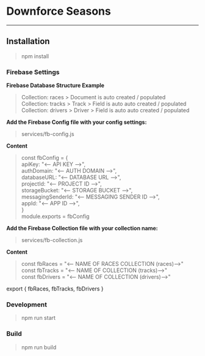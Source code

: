 # Downforce Seasons

---

## Installation

> npm install

### Firebase Settings

**Firebase Database Structure Example**

> Collection: races > Document is auto created / populated\
> Collection: tracks > Track > Field is auto auto created / populated\
> Collection: drivers > Driver > Field is auto auto created / populated

**Add the Firebase Config file with your config settings:**

> services/fb-config.js

**Content**

> const fbConfig = {\
> apiKey: "<-- API KEY -->",\
> authDomain: "<-- AUTH DOMAIN -->",\
> databaseURL: "<-- DATABASE URL -->",\
> projectId: "<-- PROJECT ID -->",\
> storageBucket: "<-- STORAGE BUCKET -->",\
> messagingSenderId: "<-- MESSAGING SENDER ID -->",\
> appId: "<-- APP ID -->",\
> }\
> module.exports = fbConfig

**Add the Firebase Collection file with your collection name:**

> services/fb-collection.js

**Content**

> const fbRaces = "<-- NAME OF RACES COLLECTION (races)-->"\
> const fbTracks = "<-- NAME OF COLLECTION (tracks)-->"\
> const fbDrivers = "<-- NAME OF COLLECTION (drivers)-->"

export { fbRaces, fbTracks, fbDrivers }

### Development

> npm run start

### Build

> npm run build
